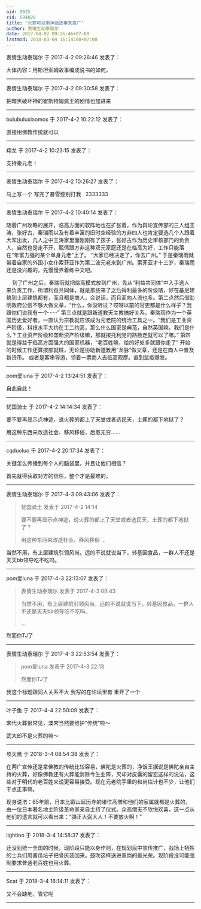 ```yaml
---
aid: 9025
zid: 694028
title: '火葬可以用神话故事来推广'
author: 表情生动泰瑞尔
date: 2017-04-02 09:26:46+07:00
lastmod: 2018-03-04 16:14:00+07:00
---
```


表情生动泰瑞尔 于 2017-4-2 09:26:46 发表了：

大体内容：用斯坦索姆故事编成说书的如何，

---------

表情生动泰瑞尔 于 2017-4-2 09:30:58 发表了：

把暗黑破坏神的崔斯特姆疯王的剧情也加进来

---------

bulubuluxiaomox 于 2017-4-2 10:22:12 发表了：

直接用佛教传统就可以

---------

翔龙 于 2017-4-2 10:23:15 发表了：

支持秦元老！

---------

表情生动泰瑞尔 于 2017-4-2 10:26:27 发表了：

马上写一个 写完了暴雪控别打我   2333333

---------

表情生动泰瑞尔 于 2017-4-2 10:40:14 发表了：

随着广州攻略的展开，临高方面的软阵地也在扩张着，作为舆论宣传部的三人组王涛，张好古，秦瑞雨以及有着丰富的旧时空经验的方非四人也肯定要选几个人跟着大军出发，几人之中王涛家里面刚刚有了孩子，张好古作为历史审核部门的负责人，自然也是走不开，甄倩跟方非这种双元家庭还是在临高为好，工作只能落在“年富力强的某个单身元老”上了。 “大家已经决定了，你去广州。” 于是秦瑞雨就带着自家的外国小女仆索菲亚作为第二波元老来到广州。索菲亚才十三岁，秦瑞雨还是没兴趣的，先慢慢养着练中文吧。 

    到了广州之后，秦瑞雨就把临高模式放到广州，先从“利益共同体”中入手选人来负责工作，所谓利益共同体，就是那些来了之后得利最多的阶级咯，好在基层建筑到上层建筑都有，而且都是商人，会说话，而且面向人流也多。第二点然后借助明政府公信不够大做文章，“什么，你没听过？哎呀以前的官吏都是什么样子？我跟你们说我有一个······” 第三点就是跟新道教天主教搞好关系，秦瑞雨作为一个英国历史爱好者，一直认为宗教就应该成为元老院的统治工具之一。“我们是工业资产阶级，科技水平大约在工二约高，那么什么国家是典范，自然英国嘛。我们是什么？工业资产阶级和垄断资产阶级嘛，那就按托利党的路数走就可以了嘛。” 第四就是得益于临高方面强大的国家机器，“老百姓嘛，给的好处多就跟你走了” 开始的时候工作还算按部就班，无论是协助新道教用“龙脉”做文章，还是在商人中普及新货币。 或者是客串导游，领着一票商人去临高观摩。直到鼠疫爆发。

---------

pom爱luna 于 2017-4-2 13:24:51 发表了：

自此自此！

---------

忧国骑士 于 2017-4-2 14:14:34 发表了：

要不要再显示点神迹，说火葬的都上了天堂或者选民天，土葬的都下地狱了？

用这种东西来改造社会、移风移俗，后患无穷......

---------

cqduoluo 于 2017-4-2 20:17:34 发表了：

关键怎么传播到每个人的脑袋里，并且让他们相信？

首先就得获取对方的信任，整个才是最难的。

---------

表情生动泰瑞尔 于 2017-4-3 09:43:06 发表了：

> 忧国骑士 发表于 2017-4-2 14:14
> 
> 要不要再显示点神迹，说火葬的都上了天堂或者选民天，土葬的都下地狱了？
> 
> 用这种东西来改造社会、移风移俗 ...



当然不用，有上层建筑引领风尚。远的不说就说当下，转基因食品，一群人不还是天天bb领导吃不吃吗。

---------

pom爱luna 于 2017-4-3 22:13:07 发表了：

> 表情生动泰瑞尔 发表于 2017-4-3 09:43
> 
> 当然不用，有上层建筑引领风尚。远的不说就说当下，转基因食品，一群人不还是天天bb领导吃不吃吗。 
> 
> ...



然而你TJ了

---------

表情生动泰瑞尔 于 2017-4-3 22:53:54 发表了：

> pom爱luna 发表于 2017-4-3 22:13
> 
> 然而你TJ了



我这个标题跟同人关系不大 我写的在论坛里有 重开了一个

---------

叶子鱼 于 2017-4-4 22:50:09 发表了：

宋代火葬很常见，澳宋当然要维护“传统”啦～

武大郎不是火葬的嘛～

---------

项天鹰 于 2018-3-4 08:54:38 发表了：

在两广宣传还是拿佛教的传统比较容易，佛陀是火葬的，净饭王据说是佛陀亲自主持的火葬，好像佛教还有火葬能消除今生业障，灭却对皮囊的留恋这样的说法，这些对于明代的老百姓来说更容易接受。现在元老院手里的和尚估计也不少，让他们干点正事嘛。

现身说法：65年前，日本比叡山延历寺的诸位高僧和他们的家属就都是火葬的，由一位日本著名地主阶级革命家亲自主持了仪式。众高僧无不欣悦欢喜，这一点从他们的遗言就可以看出来：“弹正大弼大人！不要放火啊！”

---------

lightino 于 2018-3-4 14:58:37 发表了：

还没到统一全国的时候，现阶段只能以身作则，在规划民中宣传推广，战场上牺牲的士兵们用酱瓜坛子把骨灰装回来。鼓吹这样送进翠岗的最光荣。现阶段没可能强制要求普通老百姓也用火葬。

---------

Scat 于 2018-3-4 16:14:11 发表了：

又不会缺地，管它呢

---------

